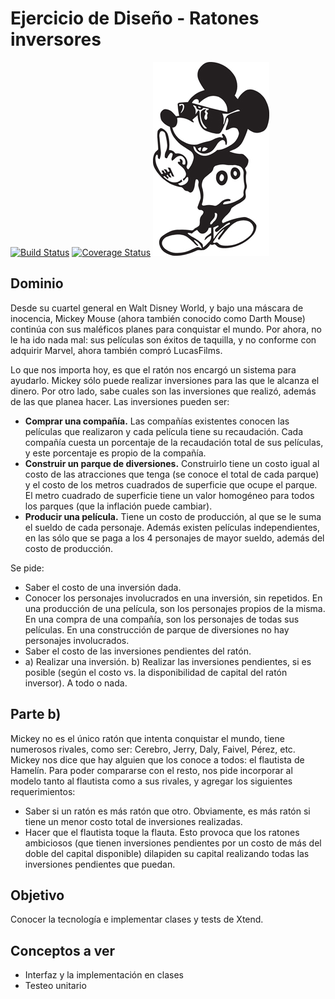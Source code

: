 
# Ejercicio de Diseño - Ratones inversores

[![Build Status](https://travis-ci.org/uqbar-project/eg-ratones-xtend.svg?branch=master)](https://travis-ci.org/uqbar-project/eg-ratones-xtend) [![Coverage Status](https://coveralls.io/repos/github/uqbar-project/eg-ratones-xtend/badge.svg?branch=master)](https://coveralls.io/github/uqbar-project/eg-ratones-xtend?branch=master)
![image](images/mickey.jpg) 

## Dominio
Desde su cuartel general en Walt Disney World, y bajo una máscara de inocencia, Mickey Mouse (ahora también conocido como Darth Mouse) continúa con sus maléficos planes para conquistar el mundo. Por ahora, no le ha ido nada mal: sus películas son éxitos de taquilla, y no conforme con adquirir Marvel, ahora también compró LucasFilms. 

Lo que nos importa hoy, es que el ratón nos encargó un sistema para ayudarlo. Mickey sólo puede realizar inversiones para las que le alcanza el dinero. Por otro lado, sabe cuales son las inversiones que realizó, además de las que planea hacer. Las inversiones pueden ser:

* **Comprar una compañía.** Las compañías existentes conocen las películas que realizaron y cada película tiene su recaudación. Cada compañía cuesta un porcentaje de la recaudación total de sus películas, y este porcentaje es propio de la compañía.
* **Construir un parque de diversiones.** Construirlo tiene un costo igual al costo de las atracciones que tenga (se conoce el total de cada parque) y el costo de los metros cuadrados de superficie que ocupe el parque. El metro cuadrado de superficie tiene un valor homogéneo para todos los parques (que la inflación puede cambiar).
* **Producir una película.** Tiene un costo de producción, al que se le suma el sueldo de cada personaje. Además existen películas independientes, en las sólo que se paga a los 4 personajes de mayor sueldo, además del costo de producción. 

Se pide:
* Saber el costo de una inversión dada.
* Conocer los personajes involucrados en una inversión, sin repetidos. En una producción de una película, son los personajes propios de la misma. En una compra de una compañía, son los personajes de todas sus películas. En una construcción de parque de diversiones no hay personajes involucrados.
* Saber el costo de las inversiones pendientes del ratón.
* a) Realizar una inversión. b) Realizar las inversiones pendientes, si es posible (según el costo vs. la disponibilidad de capital del ratón inversor). A todo o nada. 

## Parte b) 

Mickey no es el único ratón que intenta conquistar el mundo, tiene numerosos rivales, como ser: Cerebro, Jerry, Daly, Faivel, Pérez, etc. Mickey nos dice que hay alguien que los conoce a todos: el flautista de Hamelín. Para poder compararse con el resto, nos pide incorporar al modelo tanto al flautista como a sus rivales, y agregar los siguientes requerimientos:
* Saber si un ratón es más ratón que otro. Obviamente, es más ratón si tiene un menor costo total de inversiones realizadas.
* Hacer que el flautista toque la flauta. Esto provoca que los ratones ambiciosos (que tienen inversiones pendientes por un costo de más del doble del capital disponible) dilapiden su capital realizando todas las inversiones pendientes que puedan.


## Objetivo

Conocer la tecnología e implementar clases y tests de Xtend.

## Conceptos a ver

* Interfaz y la implementación en clases
* Testeo unitario

